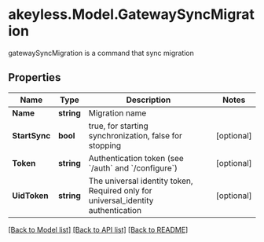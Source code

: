 # akeyless.Model.GatewaySyncMigration
gatewaySyncMigration is a command that sync migration

## Properties

Name | Type | Description | Notes
------------ | ------------- | ------------- | -------------
**Name** | **string** | Migration name | 
**StartSync** | **bool** | true, for starting synchronization, false for stopping | [optional] 
**Token** | **string** | Authentication token (see &#x60;/auth&#x60; and &#x60;/configure&#x60;) | [optional] 
**UidToken** | **string** | The universal identity token, Required only for universal_identity authentication | [optional] 

[[Back to Model list]](../README.md#documentation-for-models) [[Back to API list]](../README.md#documentation-for-api-endpoints) [[Back to README]](../README.md)

